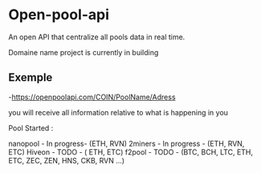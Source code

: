 # Open-pool-api
An open API that centralize all pools data in real time.

Domaine name
project is currently in building


## Exemple
-https://openpoolapi.com/COIN/PoolName/Adress


 you will receive all information relative to what is happening in you


Pool Started :

nanopool - In progress- (ETH, RVN)
2miners - In progress - (ETH, RVN, ETC)
Hiveon - TODO - ( ETH, ETC)
f2pool - TODO - (BTC, BCH, LTC, ETH, ETC, ZEC, ZEN, HNS, CKB, RVN ...)
